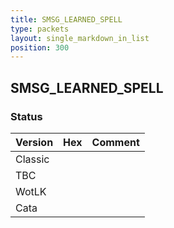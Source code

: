 ```yaml
---
title: SMSG_LEARNED_SPELL
type: packets
layout: single_markdown_in_list
position: 300
---
```


## SMSG_LEARNED_SPELL

### Status

Version | Hex | Comment
---------- | ---------- | ---------- 
Classic |  |  
TBC |  |  
WotLK |  |  
Cata |  |  
